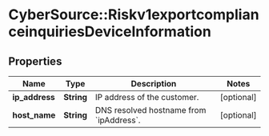 # CyberSource::Riskv1exportcomplianceinquiriesDeviceInformation

## Properties
Name | Type | Description | Notes
------------ | ------------- | ------------- | -------------
**ip_address** | **String** | IP address of the customer.  | [optional] 
**host_name** | **String** | DNS resolved hostname from &#x60;ipAddress&#x60;. | [optional] 


